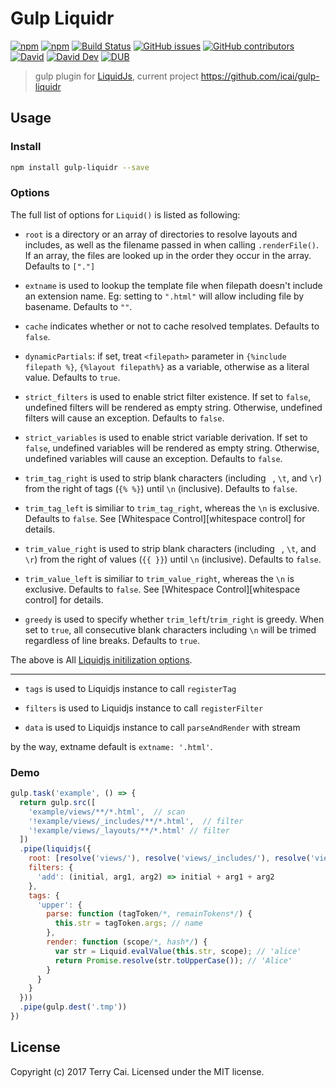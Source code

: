 # Gulp Liquidr

[![npm](https://img.shields.io/npm/v/gulp-liquidr.svg)](https://www.npmjs.org/package/gulp-liquidr)
[![npm](https://img.shields.io/npm/dm/gulp-liquidr.svg)](https://www.npmjs.org/package/gulp-liquidr)
[![Build Status](https://travis-ci.org/icai/gulp-liquidr.svg?branch=master)](https://travis-ci.org/icai/gulp-liquidr)
[![GitHub issues](https://img.shields.io/github/issues-closed/icai/gulp-liquidr.svg)](https://github.com/icai/gulp-liquidr/issues)
[![GitHub contributors](https://img.shields.io/github/contributors/icai/gulp-liquidr.svg)](https://github.com/icai/gulp-liquidr/graphs/contributors)
[![David](https://img.shields.io/david/icai/gulp-liquidr.svg)](https://david-dm.org/icai/gulp-liquidr)
[![David Dev](https://img.shields.io/david/dev/icai/gulp-liquidr.svg)](https://david-dm.org/icai/gulp-liquidr?type=dev)
[![DUB](https://img.shields.io/dub/l/vibe-d.svg)](https://github.com/icai/gulp-liquidr/blob/master/LICENSE)

<!-- [![Coveralls](https://img.shields.io/coveralls/icai/gulp-liquidr.svg)](https://coveralls.io/github/icai/gulp-liquidr?branch=master) -->

> gulp plugin for [LiquidJs](https://github.com/harttle/liquidjs), current project  https://github.com/icai/gulp-liquidr


## Usage


### Install

```bash
npm install gulp-liquidr --save
```

### Options 

The full list of options for `Liquid()` is listed as following:

* `root` is a directory or an array of directories to resolve layouts and includes, as well as the filename passed in when calling `.renderFile()`.
If an array, the files are looked up in the order they occur in the array.
Defaults to `["."]`

* `extname` is used to lookup the template file when filepath doesn't include an extension name. Eg: setting to `".html"` will allow including file by basename. Defaults to `""`.

* `cache` indicates whether or not to cache resolved templates. Defaults to `false`.

* `dynamicPartials`: if set, treat `<filepath>` parameter in `{%include filepath %}`, `{%layout filepath%}` as a variable, otherwise as a literal value. Defaults to `true`.

* `strict_filters` is used to enable strict filter existence. If set to `false`, undefined filters will be rendered as empty string. Otherwise, undefined filters will cause an exception. Defaults to `false`.

* `strict_variables` is used to enable strict variable derivation. 
If set to `false`, undefined variables will be rendered as empty string.
Otherwise, undefined variables will cause an exception. Defaults to `false`.

* `trim_tag_right` is used to strip blank characters (including ` `, `\t`, and `\r`) from the right of tags (`{% %}`) until `\n` (inclusive). Defaults to `false`.

* `trim_tag_left` is similiar to `trim_tag_right`, whereas the `\n` is exclusive. Defaults to `false`. See [Whitespace Control][whitespace control] for details.

* `trim_value_right` is used to strip blank characters (including ` `, `\t`, and `\r`) from the right of values (`{{ }}`) until `\n` (inclusive). Defaults to `false`.

* `trim_value_left` is similiar to `trim_value_right`, whereas the `\n` is exclusive. Defaults to `false`. See [Whitespace Control][whitespace control] for details.

* `greedy` is used to specify whether `trim_left`/`trim_right` is greedy. When set to `true`, all consecutive blank characters including `\n` will be trimed regardless of line breaks. Defaults to `true`.

The above is All [Liquidjs initilization options](https://github.com/harttle/liquidjs#options). 

----

* `tags` is used to Liquidjs instance to call `registerTag`

* `filters` is used to Liquidjs instance to call `registerFilter`

* `data` is used to Liquidjs instance to call `parseAndRender` with stream


by the way, extname default is  `extname: '.html'`.


### Demo

```javascript
gulp.task('example', () => {
  return gulp.src([
    'example/views/**/*.html',  // scan
    '!example/views/_includes/**/*.html',  // filter
    '!example/views/_layouts/**/*.html' // filter
  ])
  .pipe(liquidjs({
    root: [resolve('views/'), resolve('views/_includes/'), resolve('views/_layouts/')],
    filters: {
      'add': (initial, arg1, arg2) => initial + arg1 + arg2
    },
    tags: {
      'upper': {
        parse: function (tagToken/*, remainTokens*/) {
          this.str = tagToken.args; // name
        },
        render: function (scope/*, hash*/) {
          var str = Liquid.evalValue(this.str, scope); // 'alice'
          return Promise.resolve(str.toUpperCase()); // 'Alice'
        }
      }
    }
  }))
  .pipe(gulp.dest('.tmp'))
})


```


## License
Copyright (c) 2017 Terry Cai. Licensed under the MIT license.





